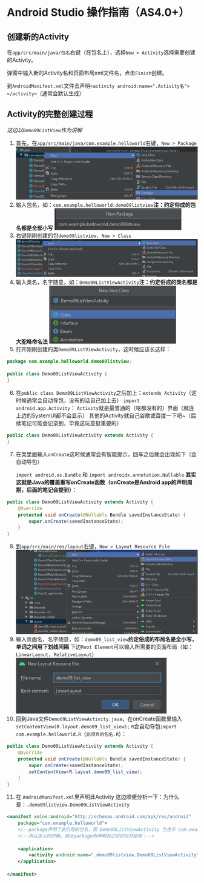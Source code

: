 # Android Studio 操作指南（AS4.0+）

## 创建新的Activity

在`app/src/main/java/包名`右键（在包名上），选择`New > Activity`选择需要创建的Activity。

弹窗中输入新的Activity名和页面布局xml文件名，点击`Finish`创建。

到`AndroidManifest.xml`文件去声明`<activity android:name=".Activity名"></activity>`（通常会默认生成）

## Activity的完整创建过程

*这边以`Demo09ListView`作为讲解*

1. 首先，在`app/src/main/java/com.example.helloworld`右键，`New > Package`
   ![New > Package](./img/03-1-new-package.png)
2. 输入包名，如：`com.example.helloworld.demo09listview`**注：约定俗成的包名都是全部小写**
   ![New > Package](./img/03-2-new-package.png)
3. 右键刚刚创建的包`demo09listview`，`New > Class`
   ![New > Package](./img/03-3-new-class.png)
4. 输入类名，名字随意，如：`Demo09ListViewActivity`**注：约定俗成的类名都是大驼峰命名法**
   ![New > Package](./img/03-4-new-class.png)
5. 打开刚刚创建的类`Demo09ListViewActivity`，这时候应该长这样：

```java
package com.example.helloworld.demo09listview;

public class Demo09ListViewActivity {
}
```

6. 在`public class Demo09ListViewActivity`之后加上：`extends Activity`（这时候通常会自动导包，没有的话自己加上去）
   `import android.app.Activity`：
   `Activity`就是最普通的（啥都没有的）界面（就连上边的SystemUI都不会显示）
   其他的Activity就自己谷歌或百度一下吧~（后续笔记可能会记录到，毕竟这玩意挺重要的）

```java
public class Demo09ListViewActivity extends Activity {
}
```

7. 在类里面输入`onCreate`这时候通常会有智能提示，回车之后就会出现如下（会自动导包）

   `import android.os.Bundle` 和 `import androidx.annotation.Nullable`
   **其实这就是Java的覆盖重写onCreate函数（onCreate是Android app的声明周期，后面的笔记会提到）**：

```java
public class Demo09ListViewActivity extends Activity {
    @Override
    protected void onCreate(@Nullable Bundle savedInstanceState) {
        super.onCreate(savedInstanceState);
    }
}
```

8. 到`app/src/main/res/layout`右键，`New > Layout Resource File`
   ![New > Package](./img/03-5-new-layout.png)
9. 输入页面名，名字随意，如：`demo09_list_view`**约定俗成的布局名是全小写，单词之间用下划线间隔**
   下边`Root Element`可以输入所需要的页面布局（如：`LinearLayout`，`RelativeLayout`）
   ![New > Package](./img/03-6-new-layout.png)
10. 回到Java文件`Demo09ListViewActivity.java`，在onCreate函数里输入`setContentView(R.layout.demo09_list_view);`
    `R`会自动导包`import com.example.helloworld.R`（`此项目的包名.R`）：

```java
public class Demo09ListViewActivity extends Activity {
    @Override
    protected void onCreate(@Nullable Bundle savedInstanceState) {
        super.onCreate(savedInstanceState);
        setContentView(R.layout.demo09_list_view);
    }
}
```

11. 在 `AndroidManifest.xml`里声明此Activity
    这边顺便分析一下：为什么是：`.demo09listview.Demo09ListViewActivity`

```xml
<manifest xmlns:android="http://schemas.android.com/apk/res/android"
    package="com.example.helloworld">
    <!--package声明了此引用的包名，而 Demo09ListViewActivity 包含于 com.example.helloworld的demo09listview 包下-->
    <!--所以定义的时候，就从package所声明包之后的包开始写：-->
    
    <application>
    	<activity android:name=".demo09listview.Demo09ListViewActivity"/>
	</application>
    
</manifest>
```